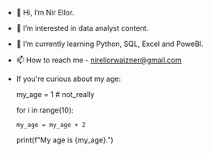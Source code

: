 - 👋 Hi, I’m Nir Ellor.
- 👀 I’m interested in data analyst content.
- 🌱 I’m currently learning Python, SQL, Excel and PoweBI. 
- 📫 How to reach me - nirellorwaizner@gmail.com
- If you're curious about my age:

   my_age = 1   # not_really

   for i in range(10):
	 
      my_age = my_age + 2
      
   print(f"My age is {my_age}.")
